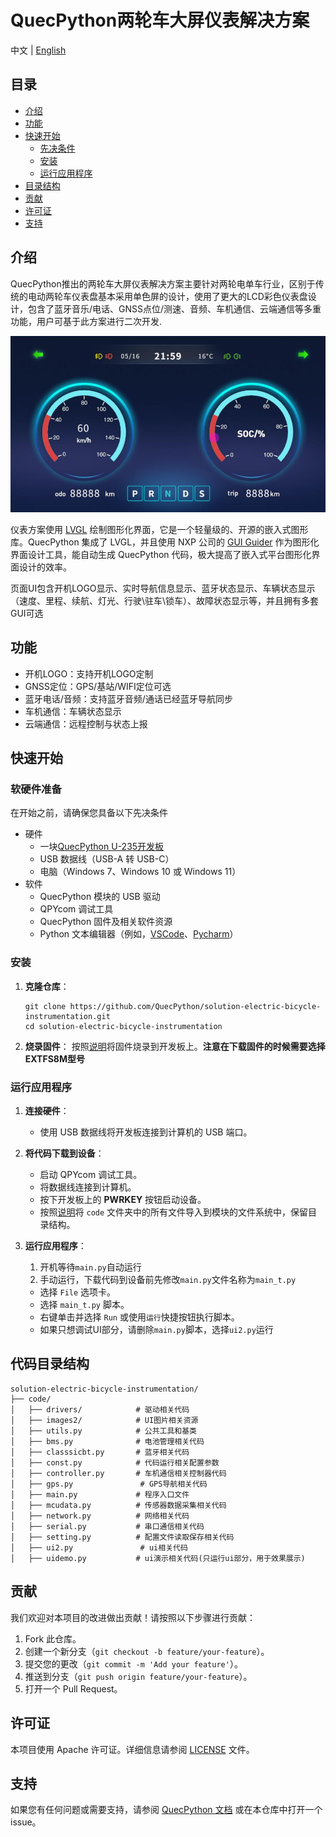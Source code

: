 # QuecPython两轮车大屏仪表解决方案
中文 | [English](README.MD)

## 目录

- [介绍](#介绍)
- [功能](#功能)
- [快速开始](#快速开始)
  - [先决条件](#先决条件)
  - [安装](#安装)
  - [运行应用程序](#运行应用程序)
- [目录结构](#目录结构)
- [贡献](#贡献)
- [许可证](#许可证)
- [支持](#支持)

## 介绍

QuecPython推出的两轮车大屏仪表解决方案主要针对两轮电单车行业，区别于传统的电动两轮车仪表盘基本采用单色屏的设计，使用了更大的LCD彩色仪表盘设计，包含了蓝牙音乐/电话、GNSS点位/测速、音频、车机通信、云端通信等多重功能，用户可基于此方案进行二次开发.

![1717664083140](doc/zh/media/UI.png)

仪表方案使用 [LVGL](https://lvgl.io/) 绘制图形化界面，它是一个轻量级的、开源的嵌入式图形库。QuecPython 集成了 LVGL，并且使用 NXP 公司的 [GUI Guider](https://www.nxp.com/design/software/development-software/gui-guider:GUI-GUIDER) 作为图形化界面设计工具，能自动生成 QuecPython 代码，极大提高了嵌入式平台图形化界面设计的效率。

页面UI包含开机LOGO显示、实时导航信息显示、蓝牙状态显示、车辆状态显示（速度、里程、续航、灯光、行驶\驻车\锁车）、故障状态显示等，并且拥有多套GUI可选

## 功能

- 开机LOGO：支持开机LOGO定制
- GNSS定位：GPS/基站/WIFI定位可选
- 蓝牙电话/音频：支持蓝牙音频/通话已经蓝牙导航同步
- 车机通信：车辆状态显示
- 云端通信：远程控制与状态上报

## 快速开始

### 软硬件准备

在开始之前，请确保您具备以下先决条件

- 硬件
  - 一块[QuecPython U-235开发板](https://python.quectel.com/doc/Getting_started/zh/evb/ec600u-235.html)
  - USB 数据线（USB-A 转 USB-C）
  - 电脑（Windows 7、Windows 10 或 Windows 11）
- 软件
  - QuecPython 模块的 USB 驱动
  - QPYcom 调试工具
  - QuecPython 固件及相关软件资源
  - Python 文本编辑器（例如，[VSCode](https://code.visualstudio.com/)、[Pycharm](https://www.jetbrains.com/pycharm/download/)）

### 安装

1. **克隆仓库**：

   ```
   git clone https://github.com/QuecPython/solution-electric-bicycle-instrumentation.git
   cd solution-electric-bicycle-instrumentation
   ```

2. **烧录固件**： 按照[说明](https://python.quectel.com/doc/Application_guide/zh/dev-tools/QPYcom/qpycom-dw.html#Download-Firmware)将固件烧录到开发板上。**注意在下载固件的时候需要选择EXTFS8M型号**

### 运行应用程序

1. **连接硬件**：

   - 使用 USB 数据线将开发板连接到计算机的 USB 端口。

2. **将代码下载到设备**：

   - 启动 QPYcom 调试工具。
   - 将数据线连接到计算机。
   - 按下开发板上的 **PWRKEY** 按钮启动设备。
   - 按照[说明](https://python.quectel.com/doc/Application_guide/zh/dev-tools/QPYcom/qpycom-dw.html#Download-Script)将 `code` 文件夹中的所有文件导入到模块的文件系统中，保留目录结构。

3. **运行应用程序**：

   1. 开机等待`main.py`自动运行
   2. 手动运行，下载代码到设备前先修改`main.py`文件名称为`main_t.py`

   - 选择 `File` 选项卡。
   - 选择 `main_t.py` 脚本。
   - 右键单击并选择 `Run` 或使用`运行`快捷按钮执行脚本。
   - 如果只想调试UI部分，请删除`main.py`脚本，选择`ui2.py`运行

## 代码目录结构

```
solution-electric-bicycle-instrumentation/
├── code/
│   ├── drivers/            # 驱动相关代码
│   ├── images2/            # UI图片相关资源
│   ├── utils.py            # 公共工具和基类
│   ├── bms.py              # 电池管理相关代码
│   ├── classsicbt.py       # 蓝牙相关代码
│   ├── const.py            # 代码运行相关配置参数
│   ├── controller.py       # 车机通信相关控制器代码
│   ├── gps.py           	 # GPS导航相关代码
│   ├── main.py             # 程序入口文件
│   ├── mcudata.py          # 传感器数据采集相关代码
│   ├── network.py          # 网络相关代码
│   ├── serial.py           # 串口通信相关代码
│   ├── setting.py          # 配置文件读取保存相关代码
│   ├── ui2.py            	 # ui相关代码
│   ├── uidemo.py           # ui演示相关代码(只运行ui部分，用于效果展示)
```

## 贡献

我们欢迎对本项目的改进做出贡献！请按照以下步骤进行贡献：

1. Fork 此仓库。
2. 创建一个新分支（`git checkout -b feature/your-feature`）。
3. 提交您的更改（`git commit -m 'Add your feature'`）。
4. 推送到分支（`git push origin feature/your-feature`）。
5. 打开一个 Pull Request。

## 许可证

本项目使用 Apache 许可证。详细信息请参阅 [LICENSE](https://github.com/QuecPython/solution-wearable/blob/master/LICENSE) 文件。

## 支持

如果您有任何问题或需要支持，请参阅 [QuecPython 文档](https://python.quectel.com/doc) 或在本仓库中打开一个 issue。